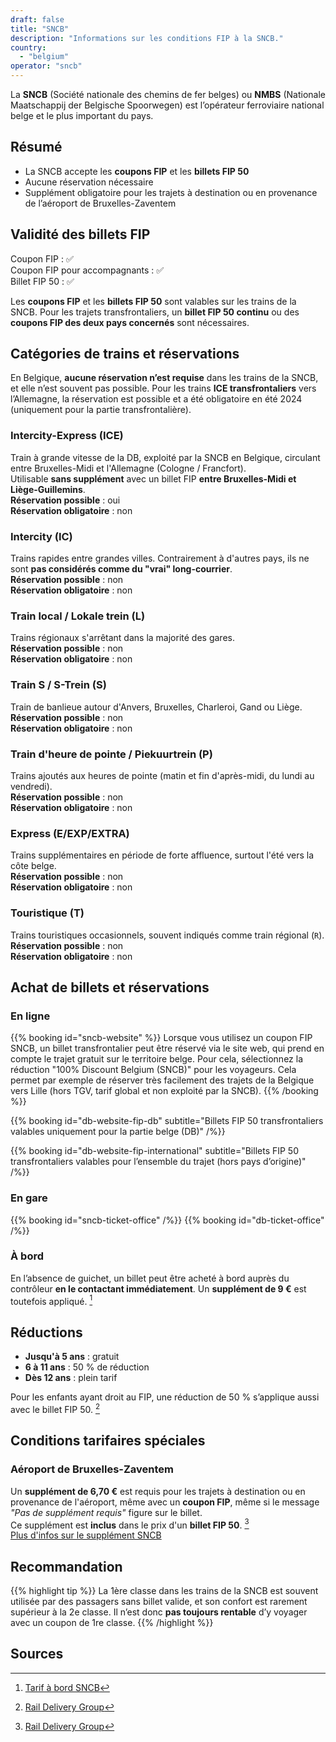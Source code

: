 ```yaml
---
draft: false
title: "SNCB"
description: "Informations sur les conditions FIP à la SNCB."
country:
  - "belgium"
operator: "sncb"
---
```


La **SNCB** (Société nationale des chemins de fer belges) ou **NMBS** (Nationale Maatschappij der Belgische Spoorwegen) est l’opérateur ferroviaire national belge et le plus important du pays.

## Résumé

- La SNCB accepte les **coupons FIP** et les **billets FIP 50**
- Aucune réservation nécessaire
- Supplément obligatoire pour les trajets à destination ou en provenance de l’aéroport de Bruxelles-Zaventem

## Validité des billets FIP

Coupon FIP : ✅ \
Coupon FIP pour accompagnants : ✅ \
Billet FIP 50 : ✅

Les **coupons FIP** et les **billets FIP 50** sont valables sur les trains de la SNCB. Pour les trajets transfrontaliers, un **billet FIP 50 continu** ou des **coupons FIP des deux pays concernés** sont nécessaires.

## Catégories de trains et réservations

En Belgique, **aucune réservation n’est requise** dans les trains de la SNCB, et elle n’est souvent pas possible. Pour les trains **ICE transfrontaliers** vers l’Allemagne, la réservation est possible et a été obligatoire en été 2024 (uniquement pour la partie transfrontalière).

### Intercity-Express (ICE)
Train à grande vitesse de la DB, exploité par la SNCB en Belgique, circulant entre Bruxelles-Midi et l'Allemagne (Cologne / Francfort). \
Utilisable **sans supplément** avec un billet FIP **entre Bruxelles-Midi et Liège-Guillemins**. \
**Réservation possible** : oui \
**Réservation obligatoire** : non

### Intercity (IC)
Trains rapides entre grandes villes. Contrairement à d'autres pays, ils ne sont **pas considérés comme du "vrai" long-courrier**. \
**Réservation possible** : non \
**Réservation obligatoire** : non

### Train local / Lokale trein (L)
Trains régionaux s'arrêtant dans la majorité des gares. \
**Réservation possible** : non \
**Réservation obligatoire** : non

### Train S / S-Trein (S)
Train de banlieue autour d'Anvers, Bruxelles, Charleroi, Gand ou Liège. \
**Réservation possible** : non \
**Réservation obligatoire** : non

### Train d'heure de pointe / Piekuurtrein (P)
Trains ajoutés aux heures de pointe (matin et fin d'après-midi, du lundi au vendredi). \
**Réservation possible** : non \
**Réservation obligatoire** : non

### Express (E/EXP/EXTRA)
Trains supplémentaires en période de forte affluence, surtout l'été vers la côte belge. \
**Réservation possible** : non \
**Réservation obligatoire** : non

### Touristique (T)
Trains touristiques occasionnels, souvent indiqués comme train régional (`R`). \
**Réservation possible** : non \
**Réservation obligatoire** : non

## Achat de billets et réservations

### En ligne

{{% booking id="sncb-website" %}}
Lorsque vous utilisez un coupon FIP SNCB, un billet transfrontalier peut être réservé via le site web, qui prend en compte le trajet gratuit sur le territoire belge. Pour cela, sélectionnez la réduction "100% Discount Belgium (SNCB)" pour les voyageurs. Cela permet par exemple de réserver très facilement des trajets de la Belgique vers Lille (hors TGV, tarif global et non exploité par la SNCB).
{{% /booking %}}

{{% booking id="db-website-fip-db" subtitle="Billets FIP 50 transfrontaliers valables uniquement pour la partie belge (DB)" /%}}

{{% booking id="db-website-fip-international" subtitle="Billets FIP 50 transfrontaliers valables pour l’ensemble du trajet (hors pays d’origine)" /%}}

### En gare

{{% booking id="sncb-ticket-office" /%}}
{{% booking id="db-ticket-office" /%}}

### À bord

En l’absence de guichet, un billet peut être acheté à bord auprès du contrôleur **en le contactant immédiatement**.
Un **supplément de 9 €** est toutefois appliqué. [^2]

## Réductions

- **Jusqu'à 5 ans** : gratuit
- **6 à 11 ans** : 50 % de réduction
- **Dès 12 ans** : plein tarif

Pour les enfants ayant droit au FIP, une réduction de 50 % s’applique aussi avec le billet FIP 50. [^1]

## Conditions tarifaires spéciales

### Aéroport de Bruxelles-Zaventem

Un **supplément de 6,70 €** est requis pour les trajets à destination ou en provenance de l'aéroport, même avec un **coupon FIP**, même si le message *"Pas de supplément requis"* figure sur le billet. \
Ce supplément est **inclus** dans le prix d'un **billet FIP 50**. [^1] \
[Plus d'infos sur le supplément SNCB](https://www.belgiantrain.be/fr/tickets-and-railcards/airports/brussels-airport)

## Recommandation

{{% highlight tip %}}
La 1ère classe dans les trains de la SNCB est souvent utilisée par des passagers sans billet valide, et son confort est rarement supérieur à la 2e classe. Il n’est donc **pas toujours rentable** d’y voyager avec un coupon de 1re classe.
{{% /highlight %}}

## Sources

[^1]: [Rail Delivery Group](https://www.raildeliverygroup.com/rst/europe-and-fip.html)
[^2]: [Tarif à bord SNCB](https://www.belgiantrain.be/fr/tickets-and-railcards/on-board-fare)
